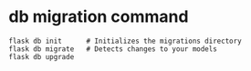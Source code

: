 

# db migration command
    flask db init      # Initializes the migrations directory
    flask db migrate   # Detects changes to your models
    flask db upgrade

